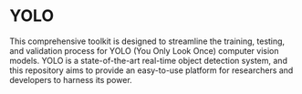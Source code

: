 # YOLO
This comprehensive toolkit is designed to streamline the training, testing, and validation process for YOLO (You Only Look Once) computer vision models. YOLO is a state-of-the-art real-time object detection system, and this repository aims to provide an easy-to-use platform for researchers and developers to harness its power.
